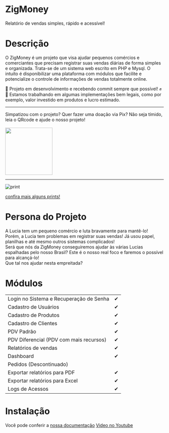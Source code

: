 # ZigMoney
Relatório de vendas simples, rápido e acessível!

# Descrição
O ZigMoney é um projeto que visa ajudar pequenos comércios e comerciantes que precisam registrar
suas vendas diárias de forma simples e organizada. Trata-se de um sistema web escrito em PHP e Mysql.
O intuito é disponibilizar uma plataforma com módulos que facilite e potencialize o controle de informações
de vendas totalmente online.

🚧 Projeto em desenvolvimento e recebendo commit sempre que possível! ✊ <br>
🚀 Estamos trabalhando em algumas implementações bem legais, como por exemplo, valor investido em produtos e lucro estimado.
<hr>

Simpatizou com o projeto? Quer fazer uma doação via Pix? Não seja tímido, leia o QRcode e ajude o nosso projeto! <br> <br>
<img width="150" src="https://raw.githubusercontent.com/valdiney/zig/master/docs/qrcodePix.png">

<hr>

![print](https://raw.githubusercontent.com/valdiney/zig/master/prints/dashboard.png)

[confira mais alguns prints!](https://github.com/valdiney/zig/blob/master/docs/telas.md)

# Persona do Projeto
A Lucia tem um pequeno comércio e luta bravamente para mantê-lo! Porém, a Lucia tem problemas em registrar suas vendas!
Já usou papel, planilhas e até mesmo outros sistemas complicados!\
Será que nós da ZigMoney conseguiremos ajudar às várias Lucias espalhadas pelo nosso Brasil?
Este é o nosso real foco e faremos o possível para alcançá-lo!\
Que tal nos ajudar nesta empreitada?

# Módulos

|                                                            |     |
| ---------------------------------------------------------- | --- |
| Login no Sistema e Recuperação de Senha                    | ✔   |
| Cadastro de Usuários                                       | ✔   |
| Cadastro de Produtos                                       | ✔   |
| Cadastro de Clientes                                       | ✔   |
| PDV Padrão                                                 | ✔   |
| PDV Diferencial (PDV com mais recursos)                    | ✔   |
| Relatórios de vendas                                       | ✔   |
| Dashboard                                                  | ✔   |
| Pedidos (Descontinuado)                                    |     |
| Exportar relatórios para PDF                               | ✔   |
| Exportar relatórios para Excel                             | ✔   |
| Logs de Acessos                                            | ✔   |

# Instalação

Você pode conferir a
[nossa documentação](https://github.com/valdiney/zig/blob/master/docs/instalacao.md)
[Video no Youtube](https://www.youtube.com/watch?v=-AOfhCkwYtw)

